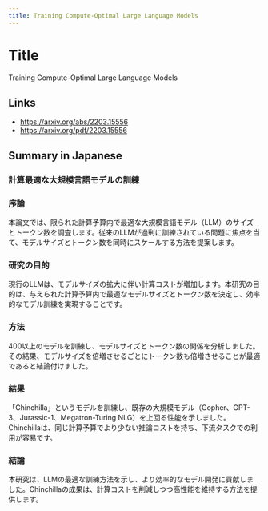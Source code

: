 ```yaml
---
title: Training Compute-Optimal Large Language Models
---
```


# Title
Training Compute-Optimal Large Language Models

## Links
- <https://arxiv.org/abs/2203.15556>
- <https://arxiv.org/pdf/2203.15556>

## Summary in Japanese
### 計算最適な大規模言語モデルの訓練
### 序論
本論文では、限られた計算予算内で最適な大規模言語モデル（LLM）のサイズとトークン数を調査します。従来のLLMが過剰に訓練されている問題に焦点を当て、モデルサイズとトークン数を同時にスケールする方法を提案します。

### 研究の目的
現行のLLMは、モデルサイズの拡大に伴い計算コストが増加します。本研究の目的は、与えられた計算予算内で最適なモデルサイズとトークン数を決定し、効率的なモデル訓練を実現することです。

### 方法
400以上のモデルを訓練し、モデルサイズとトークン数の関係を分析しました。その結果、モデルサイズを倍増させるごとにトークン数も倍増させることが最適であると結論付けました。

### 結果
「Chinchilla」というモデルを訓練し、既存の大規模モデル（Gopher、GPT-3、Jurassic-1、Megatron-Turing NLG）を上回る性能を示しました。Chinchillaは、同じ計算予算でより少ない推論コストを持ち、下流タスクでの利用が容易です。

### 結論
本研究は、LLMの最適な訓練方法を示し、より効率的なモデル開発に貢献しました。Chinchillaの成果は、計算コストを削減しつつ高性能を維持する方法を提供します。
